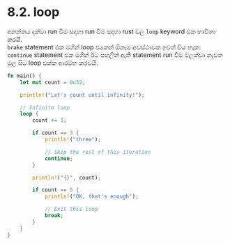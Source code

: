 # 8.2. loop
අනන්තය දක්වා run වීම සදහා run වීම සදහා rust වල `loop` keyword එක භාවිතා කරයි.\
`brake` statement එක මගින් loop එකෙන් ඕනෑම අවස්ථාවක ඉවත් විය හැක.\
`continue` statement එක මගින් ඊට පහලින් ඇති statement run වීම වලක්වා නැවත මුල සිට loop එක්ක ආරම්භ කරවයි.
```rust
fn main() {
    let mut count = 0u32;

    println!("Let's count until infinity!");

    // Infinite loop
    loop {
        count += 1;

        if count == 3 {
            println!("three");

            // Skip the rest of this iteration
            continue;
        }

        println!("{}", count);

        if count == 5 {
            println!("OK, that's enough");

            // Exit this loop
            break;
        }
    }
}

```